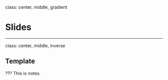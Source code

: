 class: center, middle, gradient

# Slides

---

class: center, middle, inverse

## Template

???
This is notes.